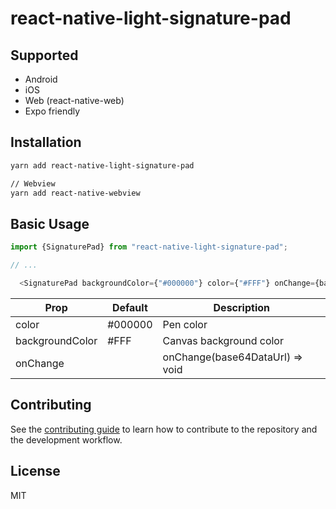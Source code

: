 # react-native-light-signature-pad

## Supported

  - Android
  - iOS
  - Web (react-native-web)
  - Expo friendly

## Installation

```sh
yarn add react-native-light-signature-pad

// Webview
yarn add react-native-webview

```

## Basic Usage

```js
import {SignaturePad} from "react-native-light-signature-pad";

// ...

  <SignaturePad backgroundColor={"#000000"} color={"#FFF"} onChange={base64DataUrl => console.log(base64DataUrl)}/>

```


| Prop | Default |  Description |
| --- | --- |  --- |
| color | #000000 | Pen color |
| backgroundColor | #FFF | Canvas background color |
|onChange| | onChange(base64DataUrl) => void |



## Contributing

See the [contributing guide](CONTRIBUTING.md) to learn how to contribute to the repository and the development workflow.

## License

MIT
